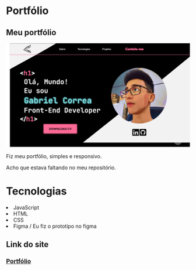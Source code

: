 # Portfólio
## Meu portfólio
<img src="./img/resultado.jpg">

<p>
Fiz meu portfólio, simples e responsivo.
</p>
<p>
Acho que estava faltando no meu repositório.
</p>

# Tecnologias 
<li>JavaScript</li>
<li>HTML</li>
<li>CSS</li>
<li>Figma / Eu fiz o prototipo no figma</li>

## Link do site
### <a href="">Portfólio</a>
